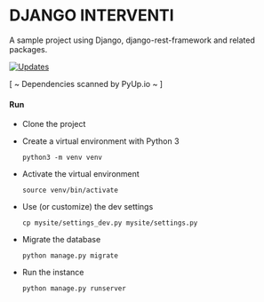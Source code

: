 # DJANGO INTERVENTI

A sample project using Django, django-rest-framework and related packages.


[![Updates](https://pyup.io/repos/github/dennybiasiolli/django-interventi/shield.svg)](https://pyup.io/repos/github/dennybiasiolli/django-interventi/)

[ ~ Dependencies scanned by PyUp.io ~ ]


#### Run

- Clone the project

- Create a virtual environment with Python 3

    `python3 -m venv venv`

- Activate the virtual environment

    `source venv/bin/activate`

- Use (or customize) the dev settings

    `cp mysite/settings_dev.py mysite/settings.py`

- Migrate the database

    `python manage.py migrate`

- Run the instance

    `python manage.py runserver`
